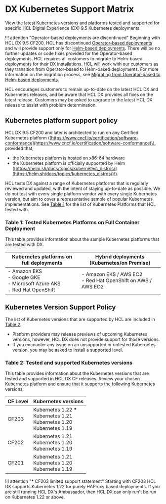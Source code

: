 # DX Kubernetes Support Matrix

View the latest Kubernetes versions and platforms tested and supported for specific HCL Digital Experience (DX) 9.5 Kubernetes deployments.

!!! attention "Operator-based deployments are discontinued"
    Beginning with HCL DX 9.5 CF200, HCL has discontinued [Operator-based deployments](https://help.hcltechsw.com/digital-experience/9.5/containerization/deploy_container_platforms.html) and will provide support only for [Helm-based deployments](../kubernetes/deployment/helm_deployment.md). There will be no further updates or code fixes provided for the Operator-based deployments. HCL requires all customers to migrate to Helm-based deployments for their DX installations. HCL will work with our customers as they transition from Operator-based to Helm-based deployments. For more information on the migration process, see [Migrating from Operator-based to Helm-based deployments](operator-migration/operator_migration_preparation.md).

HCL encourages customers to remain up-to-date on the latest HCL DX and Kubernetes releases, and be aware that HCL DX provides all fixes on the latest release. Customers may be asked to upgrade to the latest HCL DX release to assist with problem determination.

## Kubernetes platform support policy

HCL DX 9.5 CF200 and later is architected to run on any Certified Kubernetes platform \([https://www.cncf.io/certification/software-conformance](https://www.cncf.io/certification/software-conformance)\), provided that,

* the Kubernetes platform is hosted on x86-64 hardware
* the Kubernetes platform is officially supported by Helm \([https://helm.sh/docs/topics/kubernetes\_distros/](https://helm.sh/docs/topics/kubernetes_distros/)\).

HCL tests DX against a range of Kubernetes platforms that is regularly reviewed and updated, with the intent of staying up-to-date as possible. We do not test with every single platform vendor with every single Kubernetes version, but aim to cover a representative sample of popular Kubernetes implementations. See [Table 1](#table-1-tested-kubernetes-platforms-on-full-container-deployment) for the list of Kubernetes Platforms that HCL tested with.

### Table 1: Tested Kubernetes Platforms on Full Container Deployment

This table provides information about the sample Kubernetes platforms that are tested with DX.

|Kubernetes platforms on full deployments|Hybrid deployments (Kubernetes/on Premise)|
|--------------|-----------------|
|- Amazon EKS<br/>- Google GKE<br/>- Microsoft Azure AKS<br/>- Red Hat OpenShift|- Amazon EKS / AWS EC2<br/>- Red Hat OpenShift on AWS / AWS EC2|

## Kubernetes Version Support Policy

The list of Kubernetes versions that are supported by HCL are included in [Table 2](#table-2-tested-and-supported-kubernetes-versions-on-full-container-deployment).

* Platform providers may release previews of upcoming Kubernetes versions, however, HCL DX does not provide support for those versions.
* If you encounter any issue on an unsupported or untested Kubernetes version, you may be asked to install a supported level.

### Table 2: Tested and supported Kubernetes versions

This table provides information about the Kubernetes versions that are tested and supported in HCL DX CF releases.
Review your chosen Kubernetes platform and ensure that it supports the following Kubernetes versions:

|CF Level|Kubernetes versions|
|--------------|-----------------|
|CF203| Kubernetes 1.22 __*__ <br/>Kubernetes 1.21<br/>Kubernetes 1.20<br/>Kubernetes 1.19<br/>|
|CF202| Kubernetes 1.21<br/>Kubernetes 1.20<br/>Kubernetes 1.19 <br/>|
|CF201| Kubernetes 1.21<br/>Kubernetes 1.20<br/>Kubernetes 1.19 <br/>|

!!! attention "__*__ CF203 limited support statement"
    Starting with CF203 HCL DX supports Kubernetes 1.22 for purely HAProxy based deployments.
    If you are still running HCL DX's Ambassador, then HCL DX can only run't be run on Kubernetes 1.22 or above.

